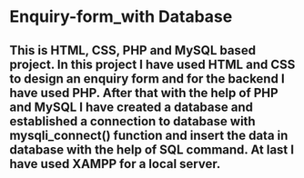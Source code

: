 # Enquiry-form_with Database
## This is HTML, CSS, PHP and MySQL based project. In this project I have used HTML and CSS to design an enquiry form and for the backend I have used PHP. After that with the help of PHP and MySQL  I have created a database  and established a connection to database with mysqli_connect() function and insert the data in database with the help of SQL command. At last I have used  XAMPP  for a local server.

